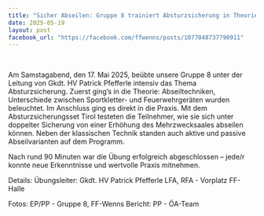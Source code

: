 ```yaml
---
title: "Sicher Abseilen: Gruppe 8 trainiert Absturzsicherung in Theorie und Praxis"
date: 2025-05-19
layout: post
facebook_url: "https://facebook.com/ffwenns/posts/1077048737790911"
---
```


️

Am Samstagabend, den 17. Mai 2025, beübte unsere Gruppe 8 unter der Leitung von Gkdt. HV Patrick Pfefferle intensiv das Thema Absturzsicherung. Zuerst ging’s in die Theorie: Abseiltechniken, Unterschiede zwischen Sportkletter- und Feuerwehrgeräten wurden beleuchtet. Im Anschluss ging es direkt in die Praxis. Mit dem Absturzsicherungsset Tirol testeten die Teilnehmer, wie sie sich unter doppelter Sicherung von einer Erhöhung des Mehrzwecksaales abseilen können. Neben der klassischen Technik standen auch aktive und passive Abseilvarianten auf dem Programm. 

Nach rund 90 Minuten war die Übung erfolgreich abgeschlossen – jede/r konnte neue Erkenntnisse und wertvolle Praxis mitnehmen. 

Details:
 Übungsleiter: Gkdt. HV Patrick Pfefferle
 LFA, RFA - Vorplatz FF-Halle

 Fotos: EP/PP - Gruppe 8, FF-Wenns
 Bericht: PP - ÖA-Team